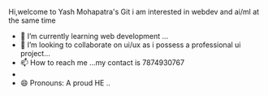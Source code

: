 Hi,welcome to Yash Mohapatra's Git
i am interested in webdev and ai/ml at the same time
- 🌱 I’m currently learning web development ...
- 💞️ I’m looking to collaborate on ui/ux as i possess a professional ui project...
- 📫 How to reach me ...my contact is 7874930767
- 
- 😄 Pronouns: A proud HE ..

<!---
yashmohapatra/yashmohapatra is a ✨ special ✨ repository because its `README.md` (this file) appears on your GitHub profile.
You can click the Preview link to take a look at your changes.
--->
